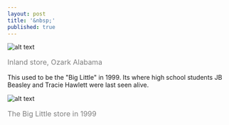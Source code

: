 ```yaml
---
layout: post
title: '&nbsp;'
published: true
---
```

![alt text](https://jonkalev.s3.us-west-2.amazonaws.com/20230127-Inland-store.jpg)
<p style="color: grey; font-size: 16px;">Inland store, Ozark Alabama</p>



This used to be the "Big Little" in 1999. Its where high school students JB Beasley and Tracie Hawlett were last seen alive.


![alt text](https://jonkalev.s3.us-west-2.amazonaws.com/20230127_Biglittle.jpg)
<p style="color: grey; font-size: 16px;">The Big Little store in 1999</p>
